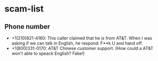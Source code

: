 # scam-list

## Phone number

* +1(210)821-4160: This caller claimed that he is from AT&T. When I was asking if we can talk in English, he respond: F**k U and hand off.
* +1(800)331-0170: AT&T Chinese customer support. (How could a AT&T won't able to speack English? Fake!)
